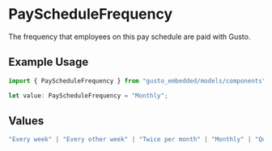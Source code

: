 # PayScheduleFrequency

The frequency that employees on this pay schedule are paid with Gusto.

## Example Usage

```typescript
import { PayScheduleFrequency } from "gusto_embedded/models/components";

let value: PayScheduleFrequency = "Monthly";
```

## Values

```typescript
"Every week" | "Every other week" | "Twice per month" | "Monthly" | "Quarterly" | "Annually"
```